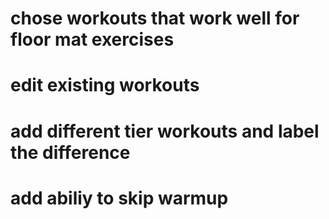 # chose workouts that work well for floor mat exercises
# edit existing workouts 
# add different tier workouts and label the difference
# add abiliy to skip warmup
